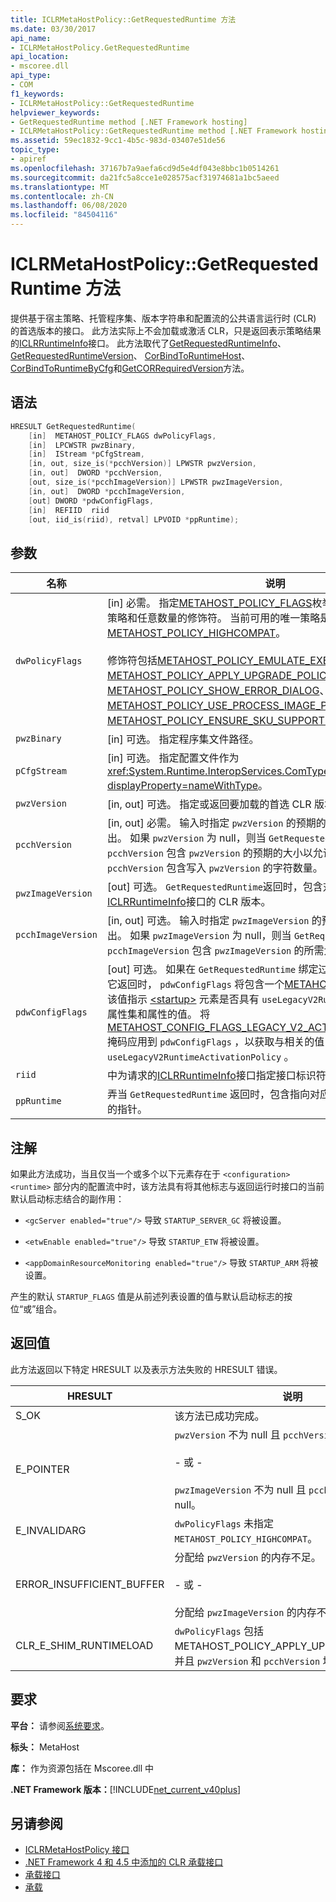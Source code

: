 ```yaml
---
title: ICLRMetaHostPolicy::GetRequestedRuntime 方法
ms.date: 03/30/2017
api_name:
- ICLRMetaHostPolicy.GetRequestedRuntime
api_location:
- mscoree.dll
api_type:
- COM
f1_keywords:
- ICLRMetaHostPolicy::GetRequestedRuntime
helpviewer_keywords:
- GetRequestedRuntime method [.NET Framework hosting]
- ICLRMetaHostPolicy::GetRequestedRuntime method [.NET Framework hosting]
ms.assetid: 59ec1832-9cc1-4b5c-983d-03407e51de56
topic_type:
- apiref
ms.openlocfilehash: 37167b7a9aefa6cd9d5e4df043e8bbc1b0514261
ms.sourcegitcommit: da21fc5a8cce1e028575acf31974681a1bc5aeed
ms.translationtype: MT
ms.contentlocale: zh-CN
ms.lasthandoff: 06/08/2020
ms.locfileid: "84504116"
---
```

# <a name="iclrmetahostpolicygetrequestedruntime-method"></a>ICLRMetaHostPolicy::GetRequestedRuntime 方法

提供基于宿主策略、托管程序集、版本字符串和配置流的公共语言运行时 (CLR) 的首选版本的接口。 此方法实际上不会加载或激活 CLR，只是返回表示策略结果的[ICLRRuntimeInfo](iclrruntimeinfo-interface.md)接口。 此方法取代了[GetRequestedRuntimeInfo](getrequestedruntimeinfo-function.md)、 [GetRequestedRuntimeVersion](getrequestedruntimeversion-function.md)、 [CorBindToRuntimeHost](corbindtoruntimehost-function.md)、 [CorBindToRuntimeByCfg](corbindtoruntimebycfg-function.md)和[GetCORRequiredVersion](getcorrequiredversion-function.md)方法。

## <a name="syntax"></a>语法

```cpp
HRESULT GetRequestedRuntime(
    [in]  METAHOST_POLICY_FLAGS dwPolicyFlags,
    [in]  LPCWSTR pwzBinary,
    [in]  IStream *pCfgStream,
    [in, out, size_is(*pcchVersion)] LPWSTR pwzVersion,
    [in, out]  DWORD *pcchVersion,
    [out, size_is(*pcchImageVersion)] LPWSTR pwzImageVersion,
    [in, out]  DWORD *pcchImageVersion,
    [out] DWORD *pdwConfigFlags,
    [in]  REFIID  riid
    [out, iid_is(riid), retval] LPVOID *ppRuntime);
```

## <a name="parameters"></a>参数

|名称|说明|
|----------|-----------------|
|`dwPolicyFlags`|[in] 必需。 指定[METAHOST_POLICY_FLAGS](metahost-policy-flags-enumeration.md)枚举的成员，它表示一个绑定策略和任意数量的修饰符。 当前可用的唯一策略是[METAHOST_POLICY_HIGHCOMPAT](metahost-policy-flags-enumeration.md)。<br /><br /> 修饰符包括[METAHOST_POLICY_EMULATE_EXE_LAUNCH](metahost-policy-flags-enumeration.md)、 [METAHOST_POLICY_APPLY_UPGRADE_POLICY](metahost-policy-flags-enumeration.md)、 [METAHOST_POLICY_SHOW_ERROR_DIALOG](metahost-policy-flags-enumeration.md)、 [METAHOST_POLICY_USE_PROCESS_IMAGE_PATH](metahost-policy-flags-enumeration.md)和[METAHOST_POLICY_ENSURE_SKU_SUPPORTED](metahost-policy-flags-enumeration.md)。|
|`pwzBinary`|[in] 可选。 指定程序集文件路径。|
|`pCfgStream`|[in] 可选。 指定配置文件作为 <xref:System.Runtime.InteropServices.ComTypes.IStream?displayProperty=nameWithType>。|
|`pwzVersion`|[in, out] 可选。 指定或返回要加载的首选 CLR 版本。|
|`pcchVersion`|[in, out] 必需。 输入时指定 `pwzVersion` 的预期的大小，以避免缓冲区溢出。 如果 `pwzVersion` 为 null，则当 `GetRequestedRuntime` 返回时，`pcchVersion` 包含 `pwzVersion` 的预期的大小以允许预分配；否则为 `pcchVersion` 包含写入 `pwzVersion` 的字符数量。|
|`pwzImageVersion`|[out] 可选。 `GetRequestedRuntime`返回时，包含对应于返回的[ICLRRuntimeInfo](iclrruntimeinfo-interface.md)接口的 CLR 版本。|
|`pcchImageVersion`|[in, out] 可选。 输入时指定 `pwzImageVersion` 的预期的大小以避免缓冲区溢出。 如果 `pwzImageVersion` 为 null，则当 `GetRequestedRuntime` 返回时，`pcchImageVersion` 包含 `pwzImageVersion` 的所需大小，以允许预分配。|
|`pdwConfigFlags`|[out] 可选。 如果在 `GetRequestedRuntime` 绑定过程中使用配置文件，则在它返回时， `pdwConfigFlags` 将包含一个[METAHOST_CONFIG_FLAGS](metahost-config-flags-enumeration.md)值，该值指示 [\<startup>](../../configure-apps/file-schema/startup/startup-element.md) 元素是否具有 `useLegacyV2RuntimeActivationPolicy` 属性集和属性的值。 将[METAHOST_CONFIG_FLAGS_LEGACY_V2_ACTIVATION_POLICY_MASK](metahost-config-flags-enumeration.md)掩码应用到 `pdwConfigFlags` ，以获取与相关的值 `useLegacyV2RuntimeActivationPolicy` 。|
|`riid`|中为请求的[ICLRRuntimeInfo](iclrruntimeinfo-interface.md)接口指定接口标识符 IID_ICLRRuntimeInfo。|
|`ppRuntime`|弄当 `GetRequestedRuntime` 返回时，包含指向对应的[ICLRRuntimeInfo](iclrruntimeinfo-interface.md)接口的指针。|

## <a name="remarks"></a>注解

如果此方法成功，当且仅当一个或多个以下元素存在于 `<configuration><runtime>` 部分内的配置流中时，该方法具有将其他标志与返回运行时接口的当前默认启动标志结合的副作用：

- `<gcServer enabled="true"/>` 导致 `STARTUP_SERVER_GC` 将被设置。

- `<etwEnable enabled="true"/>` 导致 `STARTUP_ETW` 将被设置。

- `<appDomainResourceMonitoring enabled="true"/>` 导致 `STARTUP_ARM` 将被设置。

产生的默认 `STARTUP_FLAGS` 值是从前述列表设置的值与默认启动标志的按位“或”组合。

## <a name="return-value"></a>返回值

此方法返回以下特定 HRESULT 以及表示方法失败的 HRESULT 错误。

|HRESULT|说明|
|-------------|-----------------|
|S_OK|该方法已成功完成。|
|E_POINTER|`pwzVersion` 不为 null 且 `pcchVersion` 为 null。<br /><br /> \- 或 -<br /><br /> `pwzImageVersion` 不为 null 且 `pcchImageVersion` 为 null。|
|E_INVALIDARG|`dwPolicyFlags` 未指定 `METAHOST_POLICY_HIGHCOMPAT`。|
|ERROR_INSUFFICIENT_BUFFER|分配给 `pwzVersion` 的内存不足。<br /><br /> \- 或 -<br /><br /> 分配给 `pwzImageVersion` 的内存不足。|
|CLR_E_SHIM_RUNTIMELOAD|`dwPolicyFlags` 包括 METAHOST_POLICY_APPLY_UPGRADE_POLICY，并且 `pwzVersion` 和 `pcchVersion` 均为 null。|

## <a name="requirements"></a>要求

**平台：** 请参阅[系统要求](../../get-started/system-requirements.md)。

**标头：** MetaHost

**库：** 作为资源包括在 Mscoree.dll 中

**.NET Framework 版本：**[!INCLUDE[net_current_v40plus](../../../../includes/net-current-v40plus-md.md)]

## <a name="see-also"></a>另请参阅

- [ICLRMetaHostPolicy 接口](iclrmetahostpolicy-interface.md)
- [.NET Framework 4 和 4.5 中添加的 CLR 承载接口](clr-hosting-interfaces-added-in-the-net-framework-4-and-4-5.md)
- [承载接口](hosting-interfaces.md)
- [承载](index.md)
